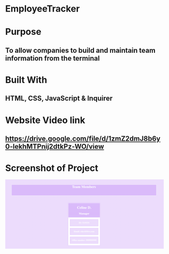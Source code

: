 # EmployeeTracker

# Purpose
## To allow companies to build and maintain team information from the terminal

# Built With
## HTML, CSS, JavaScript & Inquirer

# Website Video link
## https://drive.google.com/file/d/1zmZ2dmJ8b6y0-lekhMTPnij2dtkPz-WO/view

# Screenshot of Project
<img src="./src/img/Screen Shot 2022-06-27 at 12.07.54 AM.png">